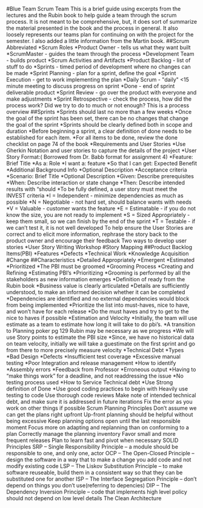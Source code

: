 #Blue Team Scrum Team
This is a brief guide using excerpts from the lectures and the Rubin book to help guide a team through the scrum process. It is not meant to be comprehensive, but, it does sort of summarize the material presented in the book and the process in general. It also loosely represents our teams plan for continuing on with the project for the semester. I also added a little information from the Martin book.
##Scrum Abbreviated
	*Scrum Roles
		*Product Owner - tells us what they want built
		*ScrumMaster - guides the team through the process
		*Development Team - builds product
	*Scrum Activities and Artifacts
		*Product Backlog - list of stuff to do
		*Sprints - timed period of development where no changes can be made
		*Sprint Planning - plan for a sprint, define the goal
		*Sprint Execution - get to work implementing the plan
		*Daily Scrum - "daily" <15 minute meeting to discuss progress on sprint
		*Done - end of sprint deliverable product
		*Sprint Review - go over the product with everyone and make adjustments
		*Sprint Retrospective - check the process, how did the process work? Did we try to do to much or not enough? This is a process overview
##Sprints
*Sprints should last no more than a few weeks
*Once the goal of the sprint has been set, there can be no changes that change the goal of the sprint
*Sprints should be clearly defined both in scope and duration
*Before beginning a sprint, a clear definition of done needs to be established for each item.
*For all items to be done, review the done checklist on page 74 of the book
*Requirements and User Stories
*Use Gherkin Notation and user stories to capture the details of the project
*User Story Format:( Borrowed from Dr. Babb format for assignment 4)
*Feature: Brief Title
	*As a: Role
	*I want a: feature
	*So that I can get: Expected Benefit
*Additional Background Info
	*Optional Description
*Acceptance criteria
*Scenario: Brief Title
	*Optional Description
	*Given: Describe prerequisites
*When: Describe interaction or state change
*Then: Describe intended results with “should
*To be fully defined, a user story must meet the INVEST criteria
	*I = Independent - minimize dependencies as much as possible
	*N = Negotiable - not hard set, should balance wants with needs
	*V = Valuable - customer wants the feature
	*E = Estimatable - if you do not know the size, you are not ready to implement
	*S = Sized Appropriately - keep them small, so we can finish by the end of the sprint
	*T = Testable - if we can’t test it, it is not well developed
To help ensure the User Stories are correct and to elicit more information, rephrase the story back to the product owner and encourage their feedback
Two ways to develop user stories
	*User Story Writing Workshop
#Story Mapping
##Product Backlog Items(PBI)
	*Features
	*Defects
	*Technical Work
	*Knowledge Acquisition
#Change
##Characteristics
	*Detailed Appropriately
	*Emergent
	*Estimated
	*Prioritized
*The PBI must be groomed
	*Grooming Process
		*Creating and Refining
		*Estimating PBI’s
		*Prioritizing
	*Grooming is performed by all the stakeholders as new information emerges
	*Definition of ready from the Rubin book
		*Business value is clearly articulated
		*Details are sufficiently understood, to make an informed decision whether it can be completed
		*Dependencies are identified and no external dependencies would block from being implemented
*Prioritize the list into must-haves, nice to have, and won’t have for each release
*Do the must haves and try to get to the nice to haves if possible
*Estimation and Velocity
*Initially, the team will use estimate as a team to estimate how long it will take to do pbi’s. 
	*A transition to Planning poker pg 129 Rubin may be necessary as we progress
*We will use Story points to estimate the PBI size
*Since, we have no historical data on team velocity, initially we will take a guestimate on the first sprint and go from there to more precisely measure velocity
*Technical Debt
*Types
	*Bad Design
	*Defects
	*Insufficient test coverage
	*Excessive manual testing
	*Poor Integration and release management
*How to identify
	*Assembly errors
	*Feedback from Professor
	*Erroneous output
	*Having to “make things work” for a deadline, and not readdressing the issue
	*No testing process used
*How to Service Technical debt
	*Use Strong definition of Done
	*Use good coding practices to begin with
	Heavily use testing to code
	Use thorough code reviews
	Make note of intended technical debt, and make sure it is addressed in future iterations
	Fix the error as you work on other things if possible
Scrum Planning Principles
	Don’t assume we can get the plans right upfront
	Up-front planning should be helpful without being excessive
	Keep planning options open until the last responsible moment
	Focus more on adapting and replanning than on conforming to a plan
	Correctly manage the planning inventory
	Favor small and more frequent releases
	Plan to learn fast and pivot when necessary
SOLID Principles
	SRP – Single Responsibility Principle – a module should be responsible to one, and only one, actor
	OCP – The Open-Closed Principle – design the software in a way that to make a change you add code and not modify existing code
	LSP – The Liskov Substitution Principle – to make software reuseable, build them in a consistent way so that they can be substituted one for another
ISP – The Interface Segregation Principle – don’t depend on things you don’t use(referring to depencies)
DIP – The Dependency Inversion Principle – code that implements high level policy should not depend on low level details
The Clean Architecture
